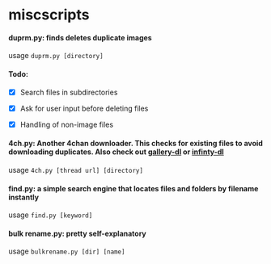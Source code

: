 # miscscripts

#### duprm.py:  finds deletes duplicate images
usage ``` duprm.py [directory] ```

#### Todo:

-  [x] Search files in subdirectories
-  [x] Ask for user input before deleting files
-  [x] Handling of non-image files 





#### 4ch.py: Another 4chan downloader. This checks for existing files to avoid downloading duplicates. Also check out [gallery-dl](https://github.com/mikf/gallery-dl) or [infinty-dl](https://github.com/f3mo/infinity-dl)
usage  ``` 4ch.py [thread url] [directory]  ``` 




#### find.py:   a simple search engine that locates files and folders by filename instantly
usage ```find.py [keyword] ```




#### bulk rename.py: pretty self-explanatory
usage ```bulkrename.py [dir] [name] ```
